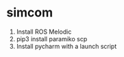 # simcom
1. Install ROS Melodic
2. pip3 install paramiko scp
3. Install pycharm with a launch script
